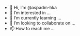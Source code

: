 - 👋 Hi, I’m @aspadm-hka
- 👀 I’m interested in ...
- 🌱 I’m currently learning ...
- 💞️ I’m looking to collaborate on ...
- 📫 How to reach me ...

<!---
aspadm-hka/aspadm-hka is a ✨ special ✨ repository because its `README.md` (this file) appears on your GitHub profile.
You can click the Preview link to take a look at your changes.
--->
